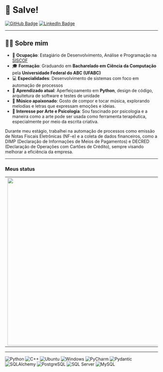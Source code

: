 
# 👋 Salve!

[![GitHub Badge](https://img.shields.io/badge/-GitHub-181717?style=flat-square&logo=github&logoColor=white)](https://github.com/seuusuario) [![LinkedIn Badge](https://img.shields.io/badge/Discord-7289DA?style=flat-square&logo=discord&logoColor=white)](https://discord.com/users/eu.gustavo)

---

## 👨‍💻 Sobre mim

- 💼 **Ocupação**: Estagiário de Desenvolvimento, Análise e Programação na [SISCOF](https://siscof.me/)
- 🎓 **Formação**: Graduando em **Bacharelado em Ciência da Computação** pela **Universidade Federal do ABC (UFABC)**
- 💻 **Especialidades**: Desenvolvimento de sistemas com foco em automação de processos
- 🌱 **Aprendizado atual**: Aperfeiçoamento em **Python**, design de código, arquitetura de software e testes de unidade
- 🎵 **Músico apaixonado**: Gosto de compor e tocar música, explorando melodias e letras que expressam emoções e ideias.
- 🎨 **Interesse por Arte e Psicologia**: Sou fascinado por psicologia e a maneira como a arte pode ser usada como ferramenta terapêutica, especialmente por meio da escrita criativa.

Durante meu estágio, trabalhei na automação de processos como emissão de Notas Fiscais Eletrônicas (NF-e) e a coleta de dados financeiros, como a DIMP (Declaração de Informações de Meios de Pagamentos) e DECRED (Declaração de Operações com Cartões de Crédito), sempre visando melhorar a eficiência da empresa.

----
### Meus status

<center>
<table>
    <tr>
        <td><img width="550px" align="left" src="https://github-readme-stats-git-masterrstaa-rickstaa.vercel.app/api?username=GustavoGLD&show_icons=true&theme=vue-dark" /></td>
        <td><img width="450px" align="left" src="https://github-readme-stats-git-masterrstaa-rickstaa.vercel.app/api/top-langs/?username=GustavoGLD&layout=compact&theme=vue-dark"/></td>
    </tr>   
</table>
</center>  

----

![Python](https://img.shields.io/badge/-Python-333333?style=flat&logo=python)
![C++](https://img.shields.io/badge/-C++-333333?style=flat&logo=cplusplus)
![Ubuntu](https://img.shields.io/badge/-Ubuntu-333333?style=flat&logo=ubuntu)
![Windows](https://img.shields.io/badge/-Windows-333333?style=flat&logo=windows)
![PyCharm](https://img.shields.io/badge/-PyCharm-333333?style=flat&logo=pycharm)
![Pydantic](https://img.shields.io/badge/-Pydantic-333333?style=flat&logo=pydantic)
![SQLAlchemy](https://img.shields.io/badge/-SQLAlchemy-333333?style=flat&logo=sqlalchemy)
![PostgreSQL](https://img.shields.io/badge/-PostgreSQL-333333?style=flat&logo=postgresql)
![SQL Server](https://img.shields.io/badge/-SQL%20Server-333333?style=flat&logo=microsoft-sql-server)
![MySQL](https://img.shields.io/badge/-MySQL-333333?style=flat&logo=mysql)



